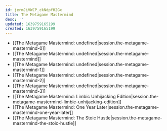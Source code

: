 ```yaml
---
id: jermJiVWCP_ckNdpfH2Gx
title: The Metagame Mastermind
desc: ''
updated: 1639759165199
created: 1639759165199
---
```


- [[The Metagame Mastermind: undefined|session.the-metagame-mastermind-0]]
- [[The Metagame Mastermind: undefined|session.the-metagame-mastermind]]
- [[The Metagame Mastermind: undefined|session.the-metagame-mastermind-1]]
- [[The Metagame Mastermind: undefined|session.the-metagame-mastermind-2]]
- [[The Metagame Mastermind: undefined|session.the-metagame-mastermind-3]]
- [[The Metagame Mastermind:  Limbic Unhijacking Edition|session.the-metagame-mastermind-limbic-unhijacking-edition]]
- [[The Metagame Mastermind:  One Year Later|session.the-metagame-mastermind-one-year-later]]
- [[The Metagame Mastermind:  The Stoic Hustle|session.the-metagame-mastermind-the-stoic-hustle]]
